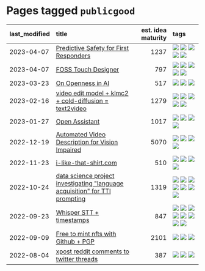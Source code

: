 # Pages tagged `publicgood`

|last_modified|title|est. idea maturity|tags
|:---|:---|---:|:---|
|2023-04-07|[Predictive Safety for First Responders](../safety-officer.md)|1237|[![](https://img.shields.io/badge/tag-completed-82d6e)](../tags/completed.md) [![](https://img.shields.io/badge/tag-dataset-c4fb38)](../tags/dataset.md) [![](https://img.shields.io/badge/tag-publication-1043a5)](../tags/publication.md) [![](https://img.shields.io/badge/tag-publicgood-a68128)](../tags/publicgood.md) [![](https://img.shields.io/badge/tag-wip-35b163)](../tags/wip.md)|
|2023-04-07|[FOSS Touch Designer](../FOSS_touch_designer.md)|797|[![](https://img.shields.io/badge/tag-alignment-b7fb0)](../tags/alignment.md) [![](https://img.shields.io/badge/tag-animation-e839f4)](../tags/animation.md) [![](https://img.shields.io/badge/tag-publicgood-a68128)](../tags/publicgood.md) [![](https://img.shields.io/badge/tag-tooling-fe4dc)](../tags/tooling.md) [![](https://img.shields.io/badge/tag-wip-35b163)](../tags/wip.md)|
|2023-03-23|[On Openness in AI](../on_openness_in_ai.md)|517|[![](https://img.shields.io/badge/tag-alignment-b7fb0)](../tags/alignment.md) [![](https://img.shields.io/badge/tag-publication-1043a5)](../tags/publication.md) [![](https://img.shields.io/badge/tag-publicgood-a68128)](../tags/publicgood.md)|
|2023-02-16|[video edit model + klmc2 + cold-diffusion = text2video](../video-edit-model-over-init-video.md)|1279|[![](https://img.shields.io/badge/tag-animation-e839f4)](../tags/animation.md) [![](https://img.shields.io/badge/tag-meta-35d420)](../tags/meta.md) [![](https://img.shields.io/badge/tag-publicgood-a68128)](../tags/publicgood.md) [![](https://img.shields.io/badge/tag-stability-32d44f)](../tags/stability.md) [![](https://img.shields.io/badge/tag-tooling-fe4dc)](../tags/tooling.md)|
|2023-01-27|[Open Assistant](../open-assistant.md)|1017|[![](https://img.shields.io/badge/tag-accessibility-e6ab9)](../tags/accessibility.md) [![](https://img.shields.io/badge/tag-publicgood-a68128)](../tags/publicgood.md) [![](https://img.shields.io/badge/tag-stability-32d44f)](../tags/stability.md) [![](https://img.shields.io/badge/tag-wip-35b163)](../tags/wip.md)|
|2022-12-19|[Automated Video Description for Vision Impaired](../automated-video-description.md)|5070|[![](https://img.shields.io/badge/tag-accessibility-e6ab9)](../tags/accessibility.md) [![](https://img.shields.io/badge/tag-dataset-c4fb38)](../tags/dataset.md) [![](https://img.shields.io/badge/tag-foundation-b08442)](../tags/foundation.md) [![](https://img.shields.io/badge/tag-publicgood-a68128)](../tags/publicgood.md)|
|2022-11-23|[i-like-that-shirt.com](../ilikethatshirt.com.md)|510|[![](https://img.shields.io/badge/tag-accessibility-e6ab9)](../tags/accessibility.md) [![](https://img.shields.io/badge/tag-completed-82d6e)](../tags/completed.md) [![](https://img.shields.io/badge/tag-publicgood-a68128)](../tags/publicgood.md) [![](https://img.shields.io/badge/tag-tooling-fe4dc)](../tags/tooling.md)|
|2022-10-24|[data science project investigating "language acquisition" for TTI prompting](../tti_language_aqcuisition.md)|1319|[![](https://img.shields.io/badge/tag-alignment-b7fb0)](../tags/alignment.md) [![](https://img.shields.io/badge/tag-dataset-c4fb38)](../tags/dataset.md) [![](https://img.shields.io/badge/tag-experimental-1eefac)](../tags/experimental.md) [![](https://img.shields.io/badge/tag-prompting-3f9741)](../tags/prompting.md) [![](https://img.shields.io/badge/tag-publication-1043a5)](../tags/publication.md) [![](https://img.shields.io/badge/tag-publicgood-a68128)](../tags/publicgood.md) [![](https://img.shields.io/badge/tag-stability-32d44f)](../tags/stability.md)|
|2022-09-23|[Whisper STT + timestamps](../whisper-stt-plus-timestamps.md)|847|[![](https://img.shields.io/badge/tag-colab-d5ffe)](../tags/colab.md) [![](https://img.shields.io/badge/tag-dataset-c4fb38)](../tags/dataset.md) [![](https://img.shields.io/badge/tag-experimental-1eefac)](../tags/experimental.md) [![](https://img.shields.io/badge/tag-meta-35d420)](../tags/meta.md) [![](https://img.shields.io/badge/tag-prompting-3f9741)](../tags/prompting.md) [![](https://img.shields.io/badge/tag-publicgood-a68128)](../tags/publicgood.md) [![](https://img.shields.io/badge/tag-stability-32d44f)](../tags/stability.md) [![](https://img.shields.io/badge/tag-tooling-fe4dc)](../tags/tooling.md)|
|2022-09-09|[Free to mint nfts with Github + PGP](../free-to-mint-nfts_git_plus_pgp.md)|2101|[![](https://img.shields.io/badge/tag-publicgood-a68128)](../tags/publicgood.md) [![](https://img.shields.io/badge/tag-tooling-fe4dc)](../tags/tooling.md) [![](https://img.shields.io/badge/tag-wip-35b163)](../tags/wip.md)|
|2022-08-04|[xpost reddit comments to twitter threads](../reddit2twitter.md)|387|[![](https://img.shields.io/badge/tag-experimental-1eefac)](../tags/experimental.md) [![](https://img.shields.io/badge/tag-publicgood-a68128)](../tags/publicgood.md) [![](https://img.shields.io/badge/tag-tooling-fe4dc)](../tags/tooling.md)|
